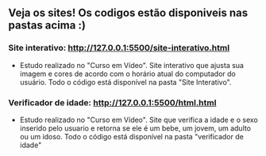 ## Veja os sites! Os codigos estão disponiveis nas pastas acima :) 

### Site interativo: http://127.0.0.1:5500/site-interativo.html
- Estudo realizado no "Curso em Vídeo". Site interativo que ajusta sua imagem e cores de acordo com o horário atual do computador do usuário. Todo o código está disponível na pasta "Site Interativo".

### Verificador de idade: http://127.0.0.1:5500/html.html
- Estudo realizado no "Curso em Vídeo". Site que verifica a idade e o sexo inserido pelo usuario e retorna se ele é um bebe, um jovem, um adulto ou um idoso. Todo o código está disponível na pasta "verificador de idade"

